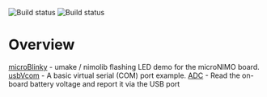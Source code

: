 ![Build status](https://github.com/nimo-labs/microNIMO-examples/actions/workflows/build_main.yml/badge.svg)
![Build status](https://github.com/nimo-labs/microNIMO-examples/actions/workflows/build_dev.yml/badge.svg)
# Overview
[microBlinky](https://nimo.uk/microblinky/) - umake / nimolib flashing LED demo for the microNIMO board.\
[usbVcom](https://nimo.uk/usb-vcom/) - A basic virtual serial (COM) port example.
[ADC](https://nimo.uk/adc/) - Read the on-board battery voltage and report it via the USB port

